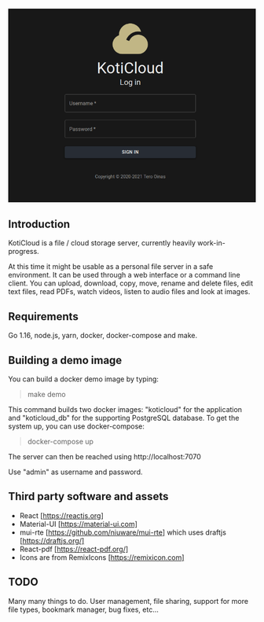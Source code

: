 
![Login page](docs/images/login.png)

## Introduction ##

KotiCloud is a file / cloud storage server, currently heavily work-in-progress.

At this time it might be usable as a personal file server in a safe environment. It can be used through a web interface or a command line client. You can upload, download, copy, move, rename and delete files, edit text files, read PDFs, watch videos, listen to audio files and look at images.

## Requirements ##

Go 1.16, node.js, yarn, docker, docker-compose and make.

## Building a demo image ##

You can build a docker demo image by typing:

> make demo

This command builds two docker images: "koticloud" for the application and "koticloud_db" for the supporting PostgreSQL database. To get the system up, you can use docker-compose:

> docker-compose up

The server can then be reached using http://localhost:7070

Use "admin" as username and password.

## Third party software and assets ##

- React [https://reactjs.org]
- Material-UI [https://material-ui.com]
- mui-rte [https://github.com/niuware/mui-rte] which uses draftjs [https://draftjs.org/]
- React-pdf [https://react-pdf.org/]
- Icons are from RemixIcons [https://remixicon.com]

## TODO ##

Many many things to do. User management, file sharing, support for more file types, bookmark manager, bug fixes, etc...
